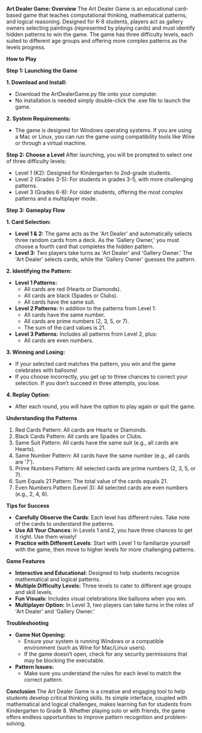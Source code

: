 **Art Dealer Game: 
Overview**
The Art Dealer Game is an educational card-based game that teaches computational thinking, mathematical patterns, and logical reasoning. Designed for K-8 students, players act as gallery owners selecting paintings (represented by playing cards) and must identify hidden patterns to win the game. The game has three difficulty levels, each suited to different age groups and offering more complex patterns as the levels progress.


**How to Play**


**Step 1: Launching the Game**


**1. Download and Install:**
- Download the ArtDealerGame.py file onto your computer.
- No installation is needed simply double-click the .exe file to launch the game.


**2. System Requirements:**
- The game is designed for Windows operating systems. If you are using a Mac or Linux, you can run the game using compatibility tools like Wine or through a virtual machine.


**Step 2: Choose a Level**
After launching, you will be prompted to select one of three difficulty levels:
- Level 1 (K2): Designed for Kindergarten to 2nd-grade students.
- Level 2 (Grades 3-5): For students in grades 3-5, with more challenging patterns.
- Level 3 (Grades 6-8): For older students, offering the most complex patterns and a multiplayer mode.


**Step 3: Gameplay Flow**


**1. Card Selection:**
- **Level 1 & 2:** The game acts as the 'Art Dealer' and automatically selects three random cards from a deck. As the 'Gallery Owner,' you must choose a fourth card that completes the hidden pattern.
- **Level 3:** Two players take turns as 'Art Dealer' and 'Gallery Owner.' The 'Art Dealer' selects cards, while the 'Gallery Owner' guesses the pattern.


**2. Identifying the Pattern:**
- **Level 1 Patterns:**
  - All cards are red (Hearts or Diamonds).
  - All cards are black (Spades or Clubs).
  - All cards have the same suit.
- **Level 2 Patterns:** In addition to the patterns from Level 1:
  - All cards have the same number.
  - All cards are prime numbers (2, 3, 5, or 7).
  - The sum of the card values is 21.
- **Level 3 Patterns:** Includes all patterns from Level 2, plus:
  - All cards are even numbers.


**3. Winning and Losing:**
- If your selected card matches the pattern, you win and the game celebrates with balloons!
- If you choose incorrectly, you get up to three chances to correct your selection. If you don’t succeed in three attempts, you lose.


**4. Replay Option:**
- After each round, you will have the option to play again or quit the game.


**Understanding the Patterns**
1. Red Cards Pattern: All cards are Hearts or Diamonds.
2. Black Cards Pattern: All cards are Spades or Clubs.
3. Same Suit Pattern: All cards have the same suit (e.g., all cards are Hearts).
4. Same Number Pattern: All cards have the same number (e.g., all cards are '7').
5. Prime Numbers Pattern: All selected cards are prime numbers (2, 3, 5, or 7).
6. Sum Equals 21 Pattern: The total value of the cards equals 21.
7. Even Numbers Pattern (Level 3): All selected cards are even numbers (e.g., 2, 4, 6).


**Tips for Success**
- **Carefully Observe the Cards**: Each level has different rules. Take note of the cards to understand the patterns.
- **Use All Your Chances**: In Levels 1 and 2, you have three chances to get it right. Use them wisely!
- **Practice with Different Levels**: Start with Level 1 to familiarize yourself with the game, then move to higher levels for more challenging patterns.


**Game Features**
- **Interactive and Educational:** Designed to help students recognize mathematical and logical patterns.
- **Multiple Difficulty Levels:** Three levels to cater to different age groups and skill levels.
- **Fun Visuals:** Includes visual celebrations like balloons when you win.
- **Multiplayer Option:** In Level 3, two players can take turns in the roles of 'Art Dealer' and 'Gallery Owner.'


**Troubleshooting**
- **Game Not Opening:**
  - Ensure your system is running Windows or a compatible environment (such as Wine for Mac/Linux users).
  - If the game doesn’t open, check for any security permissions that may be blocking the executable.
- **Pattern Issues:**
  - Make sure you understand the rules for each level to match the correct pattern.


**Conclusion**
The Art Dealer Game is a creative and engaging tool to help students develop critical thinking skills. Its simple interface, coupled with mathematical and logical challenges, makes learning fun for students from Kindergarten to Grade 8. Whether playing solo or with friends, the game offers endless opportunities to improve pattern recognition and problem-solving.
